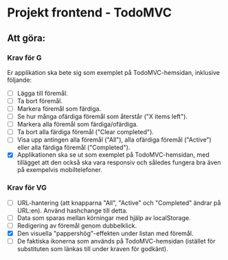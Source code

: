 # Projekt frontend - TodoMVC
## Att göra:
### Krav för G
Er applikation ska bete sig som exemplet på TodoMVC-hemsidan, inklusive följande:
- [ ] Lägga till föremål.
- [ ] Ta bort föremål.
- [ ] Markera föremål som färdiga.
- [ ] Se hur många ofärdiga föremål som återstår ("X items left").
- [ ] Markera alla föremål som färdiga/ofärdiga.
- [ ] Ta bort alla färdiga föremål ("Clear completed").
- [ ] Visa upp antingen alla föremål ("All"), alla ofärdiga föremål ("Active") eller alla färdiga föremål ("Completed").
- [x] Applikationen ska se ut som exemplet på TodoMVC-hemsidan, med tillägget att den också ska vara responsiv och således fungera bra även på exempelvis mobiltelefoner.

### Krav för VG
- [ ] URL-hantering (att knapparna "All", "Active" och "Completed" ändrar på URL:en). Använd hashchange till detta.
- [ ] Data som sparas mellan körningar med hjälp av localStorage.
- [ ] Redigering av föremål genom dubbelklick.
- [x] Den visuella "pappershög"-effekten under listan med föremål.
- [ ] De faktiska ikonerna som används på TodoMVC-hemsidan (istället för substituten som länkas till under kraven för godkänt).
